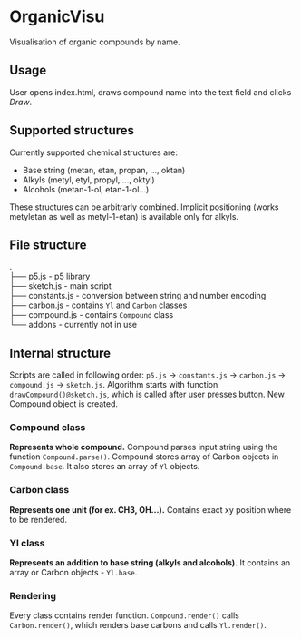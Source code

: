# OrganicVisu
Visualisation of organic compounds by name.

## Usage
User opens index.html, draws compound name into the text field and clicks *Draw*.
## Supported structures
Currently supported chemical structures are:
  - Base string (metan, etan, propan, ..., oktan)
  - Alkyls (metyl, etyl, propyl, ..., oktyl)
  - Alcohols (metan-1-ol, etan-1-ol...)

These structures can be arbitrarly combined.
Implicit positioning (works metyletan as well as metyl-1-etan) is available only for alkyls.

## File structure
.<br>
├── p5.js - p5 library<br>
├── sketch.js - main script<br>
├── constants.js - conversion between string and number encoding<br>
├── carbon.js - contains `Yl` and `Carbon` classes<br>
├── compound.js - contains `Compound` class<br>
└── addons - currently not in use<br>


## Internal structure
Scripts are called in following order: `p5.js` -> `constants.js` -> `carbon.js` -> `compound.js` -> `sketch.js`.
Algorithm starts with function `drawCompound()@sketch.js`, which is called after user presses button. New Compound object is created.
### Compound class
**Represents whole compound.** Compound parses input string using the function `Compound.parse()`. Compound stores array of Carbon objects in `Compound.base`. It also stores an array of `Yl` objects.
### Carbon class
**Represents one unit (for ex. CH3, OH...).** Contains exact xy position where to be rendered.
### Yl class
**Represents an addition to base string (alkyls and alcohols).** It contains an array or Carbon objects - `Yl.base`.
### Rendering
Every class contains render function. `Compound.render()` calls `Carbon.render()`, which renders base carbons and calls `Yl.render()`.

